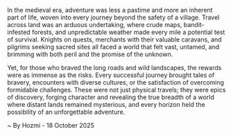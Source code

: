 
In the medieval era, adventure was less a pastime and more an inherent part of life, woven into every journey beyond the safety of a village. Travel across land was an arduous undertaking, where crude maps, bandit-infested forests, and unpredictable weather made every mile a potential test of survival. Knights on quests, merchants with their valuable caravans, and pilgrims seeking sacred sites all faced a world that felt vast, untamed, and brimming with both peril and the promise of the unknown.

Yet, for those who braved the long roads and wild landscapes, the rewards were as immense as the risks. Every successful journey brought tales of bravery, encounters with diverse cultures, or the satisfaction of overcoming formidable challenges. These were not just physical travels; they were epics of discovery, forging character and revealing the true breadth of a world where distant lands remained mysterious, and every horizon held the possibility of an unforgettable adventure.

~ By Hozmi - 18 October 2025
